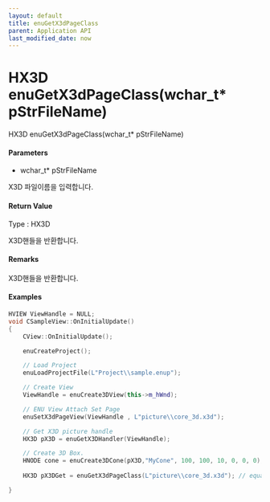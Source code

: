 ```yaml
---
layout: default
title: enuGetX3dPageClass
parent: Application API
last_modified_date: now
---
```

# HX3D enuGetX3dPageClass\(wchar\_t\* pStrFileName\)

HX3D enuGetX3dPageClass\(wchar\_t\* pStrFileName\)

#### Parameters

* wchar\_t\* pStrFileName

X3D 파일이름을 입력합니다.

#### Return Value

Type : HX3D

X3D핸들을 반환합니다.

#### Remarks

X3D핸들을 반환합니다.

#### Examples

```cpp
HVIEW ViewHandle = NULL; 
void CSampleView::OnInitialUpdate() 
{ 
    CView::OnInitialUpdate(); 

    enuCreateProject(); 

    // Load Project
    enuLoadProjectFile(L"Project\\sample.enup"); 

    // Create View
    ViewHandle = enuCreate3DView(this->m_hWnd); 

    // ENU View Attach Set Page 
    enuSetX3dPageView(ViewHandle , L"picture\\core_3d.x3d");

    // Get X3D picture handle
    HX3D pX3D = enuGetX3DHandler(ViewHandle);

    // Create 3D Box.
    HNODE cone = enuCreate3DCone(pX3D,"MyCone", 100, 100, 10, 0, 0, 0);       
    
    HX3D pX3DGet = enuGetX3dPageClass(L"picture\\core_3d.x3d"); // equal pX3D and pX3DGet  

}
```



